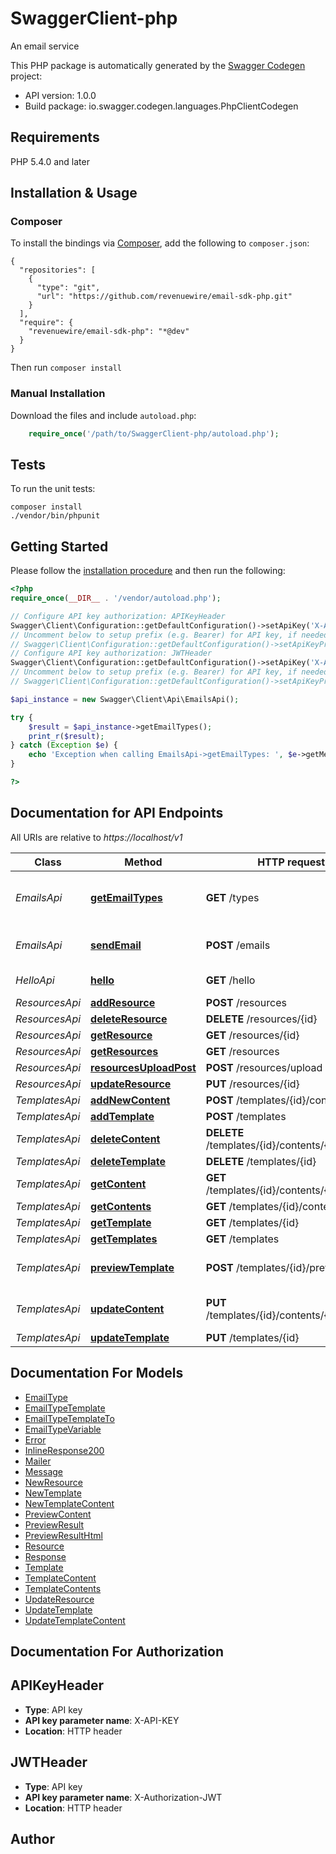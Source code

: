 # SwaggerClient-php
An email service

This PHP package is automatically generated by the [Swagger Codegen](https://github.com/swagger-api/swagger-codegen) project:

- API version: 1.0.0
- Build package: io.swagger.codegen.languages.PhpClientCodegen

## Requirements

PHP 5.4.0 and later

## Installation & Usage
### Composer

To install the bindings via [Composer](http://getcomposer.org/), add the following to `composer.json`:

```
{
  "repositories": [
    {
      "type": "git",
      "url": "https://github.com/revenuewire/email-sdk-php.git"
    }
  ],
  "require": {
    "revenuewire/email-sdk-php": "*@dev"
  }
}
```

Then run `composer install`

### Manual Installation

Download the files and include `autoload.php`:

```php
    require_once('/path/to/SwaggerClient-php/autoload.php');
```

## Tests

To run the unit tests:

```
composer install
./vendor/bin/phpunit
```

## Getting Started

Please follow the [installation procedure](#installation--usage) and then run the following:

```php
<?php
require_once(__DIR__ . '/vendor/autoload.php');

// Configure API key authorization: APIKeyHeader
Swagger\Client\Configuration::getDefaultConfiguration()->setApiKey('X-API-KEY', 'YOUR_API_KEY');
// Uncomment below to setup prefix (e.g. Bearer) for API key, if needed
// Swagger\Client\Configuration::getDefaultConfiguration()->setApiKeyPrefix('X-API-KEY', 'Bearer');
// Configure API key authorization: JWTHeader
Swagger\Client\Configuration::getDefaultConfiguration()->setApiKey('X-Authorization-JWT', 'YOUR_API_KEY');
// Uncomment below to setup prefix (e.g. Bearer) for API key, if needed
// Swagger\Client\Configuration::getDefaultConfiguration()->setApiKeyPrefix('X-Authorization-JWT', 'Bearer');

$api_instance = new Swagger\Client\Api\EmailsApi();

try {
    $result = $api_instance->getEmailTypes();
    print_r($result);
} catch (Exception $e) {
    echo 'Exception when calling EmailsApi->getEmailTypes: ', $e->getMessage(), PHP_EOL;
}

?>
```

## Documentation for API Endpoints

All URIs are relative to *https://localhost/v1*

Class | Method | HTTP request | Description
------------ | ------------- | ------------- | -------------
*EmailsApi* | [**getEmailTypes**](docs/Api/EmailsApi.md#getemailtypes) | **GET** /types | Get a list of email types and variables
*EmailsApi* | [**sendEmail**](docs/Api/EmailsApi.md#sendemail) | **POST** /emails | Sending an email directly.
*HelloApi* | [**hello**](docs/Api/HelloApi.md#hello) | **GET** /hello | Just say hello
*ResourcesApi* | [**addResource**](docs/Api/ResourcesApi.md#addresource) | **POST** /resources | 
*ResourcesApi* | [**deleteResource**](docs/Api/ResourcesApi.md#deleteresource) | **DELETE** /resources/{id} | 
*ResourcesApi* | [**getResource**](docs/Api/ResourcesApi.md#getresource) | **GET** /resources/{id} | 
*ResourcesApi* | [**getResources**](docs/Api/ResourcesApi.md#getresources) | **GET** /resources | 
*ResourcesApi* | [**resourcesUploadPost**](docs/Api/ResourcesApi.md#resourcesuploadpost) | **POST** /resources/upload | 
*ResourcesApi* | [**updateResource**](docs/Api/ResourcesApi.md#updateresource) | **PUT** /resources/{id} | 
*TemplatesApi* | [**addNewContent**](docs/Api/TemplatesApi.md#addnewcontent) | **POST** /templates/{id}/contents | 
*TemplatesApi* | [**addTemplate**](docs/Api/TemplatesApi.md#addtemplate) | **POST** /templates | 
*TemplatesApi* | [**deleteContent**](docs/Api/TemplatesApi.md#deletecontent) | **DELETE** /templates/{id}/contents/{contentId} | 
*TemplatesApi* | [**deleteTemplate**](docs/Api/TemplatesApi.md#deletetemplate) | **DELETE** /templates/{id} | 
*TemplatesApi* | [**getContent**](docs/Api/TemplatesApi.md#getcontent) | **GET** /templates/{id}/contents/{contentId} | 
*TemplatesApi* | [**getContents**](docs/Api/TemplatesApi.md#getcontents) | **GET** /templates/{id}/contents | 
*TemplatesApi* | [**getTemplate**](docs/Api/TemplatesApi.md#gettemplate) | **GET** /templates/{id} | 
*TemplatesApi* | [**getTemplates**](docs/Api/TemplatesApi.md#gettemplates) | **GET** /templates | 
*TemplatesApi* | [**previewTemplate**](docs/Api/TemplatesApi.md#previewtemplate) | **POST** /templates/{id}/preview | Get preview of the content
*TemplatesApi* | [**updateContent**](docs/Api/TemplatesApi.md#updatecontent) | **PUT** /templates/{id}/contents/{contentId} | Update Template Content
*TemplatesApi* | [**updateTemplate**](docs/Api/TemplatesApi.md#updatetemplate) | **PUT** /templates/{id} | 


## Documentation For Models

 - [EmailType](docs/Model/EmailType.md)
 - [EmailTypeTemplate](docs/Model/EmailTypeTemplate.md)
 - [EmailTypeTemplateTo](docs/Model/EmailTypeTemplateTo.md)
 - [EmailTypeVariable](docs/Model/EmailTypeVariable.md)
 - [Error](docs/Model/Error.md)
 - [InlineResponse200](docs/Model/InlineResponse200.md)
 - [Mailer](docs/Model/Mailer.md)
 - [Message](docs/Model/Message.md)
 - [NewResource](docs/Model/NewResource.md)
 - [NewTemplate](docs/Model/NewTemplate.md)
 - [NewTemplateContent](docs/Model/NewTemplateContent.md)
 - [PreviewContent](docs/Model/PreviewContent.md)
 - [PreviewResult](docs/Model/PreviewResult.md)
 - [PreviewResultHtml](docs/Model/PreviewResultHtml.md)
 - [Resource](docs/Model/Resource.md)
 - [Response](docs/Model/Response.md)
 - [Template](docs/Model/Template.md)
 - [TemplateContent](docs/Model/TemplateContent.md)
 - [TemplateContents](docs/Model/TemplateContents.md)
 - [UpdateResource](docs/Model/UpdateResource.md)
 - [UpdateTemplate](docs/Model/UpdateTemplate.md)
 - [UpdateTemplateContent](docs/Model/UpdateTemplateContent.md)


## Documentation For Authorization


## APIKeyHeader

- **Type**: API key
- **API key parameter name**: X-API-KEY
- **Location**: HTTP header

## JWTHeader

- **Type**: API key
- **API key parameter name**: X-Authorization-JWT
- **Location**: HTTP header


## Author




